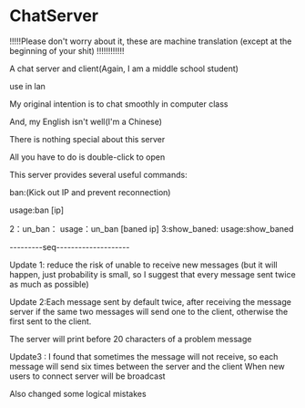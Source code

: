 # ChatServer
!!!!!Please don't worry about it, these are machine translation (except at the beginning of your shit)
!!!!!!!!!!!!

A chat server and client(Again, I am a middle school student)

use in lan

My original intention is to chat smoothly in computer class

And, my English isn't well(I'm a Chinese)

There is nothing special about this server

All you have to do is double-click to open

This server provides several useful commands:

ban:(Kick out IP and prevent reconnection)


usage:ban [ip]

2：un_ban：
usage：un_ban [baned ip]
3:show_baned:
usage:show_baned

---------seq--------------------

Update 1: reduce the risk of unable to receive new messages (but it will happen, just probability is small, so I suggest that every message sent twice as much as possible)

Update 2:Each message sent by default twice, after receiving the message server if the same two messages will send one to the client, otherwise the first sent to the client.


The server will print  before 20 characters of a problem message


Update3 : 
I found that sometimes the message will not receive, so each message will send six times between the server and the client
When new users to connect server will be broadcast

Also changed some logical mistakes

